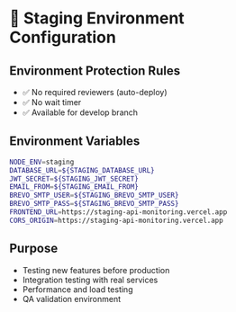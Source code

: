 # 🧪 Staging Environment Configuration

## Environment Protection Rules
- ✅ No required reviewers (auto-deploy)
- ✅ No wait timer
- ✅ Available for develop branch

## Environment Variables
```bash
NODE_ENV=staging
DATABASE_URL=${STAGING_DATABASE_URL}
JWT_SECRET=${STAGING_JWT_SECRET}
EMAIL_FROM=${STAGING_EMAIL_FROM}
BREVO_SMTP_USER=${STAGING_BREVO_SMTP_USER}
BREVO_SMTP_PASS=${STAGING_BREVO_SMTP_PASS}
FRONTEND_URL=https://staging-api-monitoring.vercel.app
CORS_ORIGIN=https://staging-api-monitoring.vercel.app
```

## Purpose
- Testing new features before production
- Integration testing with real services
- Performance and load testing
- QA validation environment
